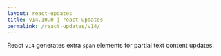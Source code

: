```yaml
---
layout: react-updates
title: v14.10.0 | react-updates
permalink: /react-updates/v14/
---
```


React `v14` generates extra `span` elements for partial text content updates.